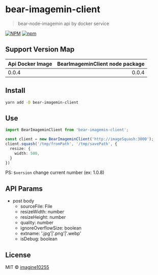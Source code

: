 # bear-imagemin-client

> bear-node-imagemin api by docker service

[![NPM](https://img.shields.io/npm/v/bear-node-imagemin.svg)](https://www.npmjs.com/package/bear-node-imagemin)
[![npm](https://img.shields.io/npm/dm/bear-node-imagemin.svg)](https://www.npmjs.com/package/bear-node-imagemin)

## Support Version Map

Api Docker Image | BearImageminClient node package  | 
------------------|---------------------------------:|
0.0.4             |                            0.0.4 |


## Install

```bash
yarn add -D bear-imagemin-client
```

## Use

```typescript
import BearImageminClient from 'bear-imagemin-client';

const client = new BearImageminClient('http://imageSquash:3000');
client.squash('/tmp/fromPath', '/tmp/savePath', {
  resize: {
    width: 500,  
  }
})
```

PS: `$version` change current number (ex: 1.0.8)


## API Params

- post body
  - sourceFile: File
  - resizeWidth: number
  - resizeHeight: number
  - quality: number
  - ignoreOverflowSize: boolean
  - extname: '.jpg'|'.png'|'.webp'
  - isDebug: boolean


## License

MIT © [imagine10255](https://github.com/imagine10255)
